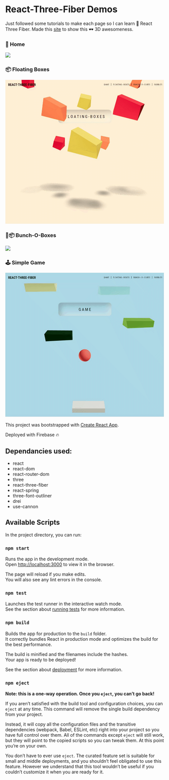 # React-Three-Fiber Demos

Just followed some tutorials to make each page so I can learn 🧬 React Three Fiber. Made this [site](https://react-three-fiber-demo.web.app/) to show this 🕶 3D awesomeness.

### 🏡 Home

![](https://github.com/hernandez87v/three-js/blob/main/public/react-three-fiber-home.gif?raw=true)

### 📦 Floating Boxes

![](https://github.com/hernandez87v/three-js/blob/main/public/react-three-fiber-floating-boxes.gif?raw=true)

### 🎁📦 Bunch-O-Boxes

![](https://github.com/hernandez87v/three-js/blob/main/public/react-three-fiber-bunch-o-cubes.gif?raw=true)

### 🕹 Simple Game

![](https://github.com/hernandez87v/three-js/blob/main/public/react-three-fiber-game.gif?raw=true)

This project was bootstrapped with [Create React App](https://github.com/facebook/create-react-app).

Deployed with Firebase 🔥

## Dependancies used:

- react
- react-dom
- react-router-dom
- three
- react-three-fiber
- react-spring
- three-font-outliner
- drei
- use-cannon

## Available Scripts

In the project directory, you can run:

### `npm start`

Runs the app in the development mode.<br />
Open [http://localhost:3000](http://localhost:3000) to view it in the browser.

The page will reload if you make edits.<br />
You will also see any lint errors in the console.

### `npm test`

Launches the test runner in the interactive watch mode.<br />
See the section about [running tests](https://facebook.github.io/create-react-app/docs/running-tests) for more information.

### `npm build`

Builds the app for production to the `build` folder.<br />
It correctly bundles React in production mode and optimizes the build for the best performance.

The build is minified and the filenames include the hashes.<br />
Your app is ready to be deployed!

See the section about [deployment](https://facebook.github.io/create-react-app/docs/deployment) for more information.

### `npm eject`

**Note: this is a one-way operation. Once you `eject`, you can’t go back!**

If you aren’t satisfied with the build tool and configuration choices, you can `eject` at any time. This command will remove the single build dependency from your project.

Instead, it will copy all the configuration files and the transitive dependencies (webpack, Babel, ESLint, etc) right into your project so you have full control over them. All of the commands except `eject` will still work, but they will point to the copied scripts so you can tweak them. At this point you’re on your own.

You don’t have to ever use `eject`. The curated feature set is suitable for small and middle deployments, and you shouldn’t feel obligated to use this feature. However we understand that this tool wouldn’t be useful if you couldn’t customize it when you are ready for it.
